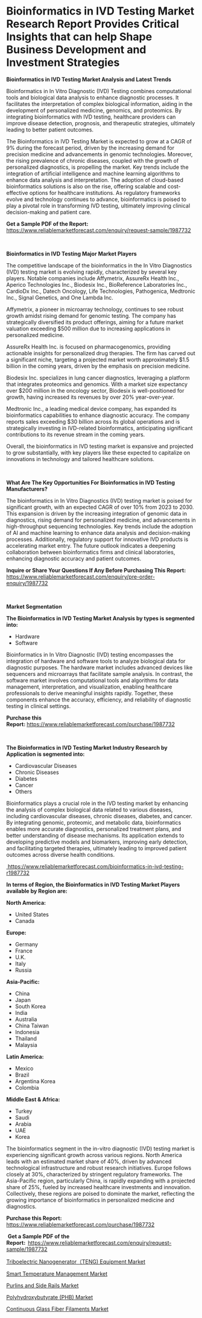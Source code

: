 <p><h1>Bioinformatics in IVD Testing Market Research Report Provides Critical Insights that can help Shape Business Development and Investment Strategies</h1></p><p><strong>Bioinformatics in IVD Testing Market Analysis and Latest Trends</strong></p>
<p><p>Bioinformatics in In Vitro Diagnostic (IVD) Testing combines computational tools and biological data analysis to enhance diagnostic processes. It facilitates the interpretation of complex biological information, aiding in the development of personalized medicine, genomics, and proteomics. By integrating bioinformatics with IVD testing, healthcare providers can improve disease detection, prognosis, and therapeutic strategies, ultimately leading to better patient outcomes.</p><p>The Bioinformatics in IVD Testing Market is expected to grow at a CAGR of 9% during the forecast period, driven by the increasing demand for precision medicine and advancements in genomic technologies. Moreover, the rising prevalence of chronic diseases, coupled with the growth of personalized diagnostics, is propelling the market. Key trends include the integration of artificial intelligence and machine learning algorithms to enhance data analysis and interpretation. The adoption of cloud-based bioinformatics solutions is also on the rise, offering scalable and cost-effective options for healthcare institutions. As regulatory frameworks evolve and technology continues to advance, bioinformatics is poised to play a pivotal role in transforming IVD testing, ultimately improving clinical decision-making and patient care.</p></p>
<p><strong>Get a Sample PDF of the Report:&nbsp;</strong> <a href="https://www.reliablemarketforecast.com/enquiry/request-sample/1987732?utm_campaign=1567&utm_medium=2&utm_source=Github&utm_content=ia&utm_term=25102024&utm_id=bioinformatics-in-ivd-testing">https://www.reliablemarketforecast.com/enquiry/request-sample/1987732</a></p>
<p>&nbsp;</p>
<p><strong>Bioinformatics in IVD Testing Major Market Players</strong></p>
<p><p>The competitive landscape of the bioinformatics in the In Vitro Diagnostics (IVD) testing market is evolving rapidly, characterized by several key players. Notable companies include Affymetrix, AssureRx Health Inc., Aperico Technologies Inc., Biodesix Inc., BioReference Laboratories Inc., CardioDx Inc., Datech Oncology, Life Technologies, Pathogenica, Medtronic Inc., Signal Genetics, and One Lambda Inc.</p><p>Affymetrix, a pioneer in microarray technology, continues to see robust growth amidst rising demand for genomic testing. The company has strategically diversified its product offerings, aiming for a future market valuation exceeding $500 million due to increasing applications in personalized medicine.</p><p>AssureRx Health Inc. is focused on pharmacogenomics, providing actionable insights for personalized drug therapies. The firm has carved out a significant niche, targeting a projected market worth approximately $1.5 billion in the coming years, driven by the emphasis on precision medicine.</p><p>Biodesix Inc. specializes in lung cancer diagnostics, leveraging a platform that integrates proteomics and genomics. With a market size expectancy over $200 million in the oncology sector, Biodesix is well-positioned for growth, having increased its revenues by over 20% year-over-year.</p><p>Medtronic Inc., a leading medical device company, has expanded its bioinformatics capabilities to enhance diagnostic accuracy. The company reports sales exceeding $30 billion across its global operations and is strategically investing in IVD-related bioinformatics, anticipating significant contributions to its revenue stream in the coming years.</p><p>Overall, the bioinformatics in IVD testing market is expansive and projected to grow substantially, with key players like these expected to capitalize on innovations in technology and tailored healthcare solutions.</p></p>
<p>&nbsp;</p>
<p><strong>What Are The Key Opportunities For Bioinformatics in IVD Testing Manufacturers?</strong></p>
<p><p>The bioinformatics in In Vitro Diagnostics (IVD) testing market is poised for significant growth, with an expected CAGR of over 10% from 2023 to 2030. This expansion is driven by the increasing integration of genomic data in diagnostics, rising demand for personalized medicine, and advancements in high-throughput sequencing technologies. Key trends include the adoption of AI and machine learning to enhance data analysis and decision-making processes. Additionally, regulatory support for innovative IVD products is accelerating market entry. The future outlook indicates a deepening collaboration between bioinformatics firms and clinical laboratories, enhancing diagnostic accuracy and patient outcomes.</p></p>
<p><strong>Inquire or Share Your Questions If Any Before Purchasing This Report:</strong> <a href="https://www.reliablemarketforecast.com/enquiry/pre-order-enquiry/1987732?utm_campaign=1567&utm_medium=2&utm_source=Github&utm_content=ia&utm_term=25102024&utm_id=bioinformatics-in-ivd-testing">https://www.reliablemarketforecast.com/enquiry/pre-order-enquiry/1987732</a></p>
<p>&nbsp;</p>
<p><strong>Market Segmentation</strong></p>
<p><strong>The Bioinformatics in IVD Testing Market Analysis by types is segmented into:</strong></p>
<p><ul><li>Hardware</li><li>Software</li></ul></p>
<p><p>Bioinformatics in In Vitro Diagnostic (IVD) testing encompasses the integration of hardware and software tools to analyze biological data for diagnostic purposes. The hardware market includes advanced devices like sequencers and microarrays that facilitate sample analysis. In contrast, the software market involves computational tools and algorithms for data management, interpretation, and visualization, enabling healthcare professionals to derive meaningful insights rapidly. Together, these components enhance the accuracy, efficiency, and reliability of diagnostic testing in clinical settings.</p></p>
<p><strong>Purchase this Report:&nbsp;</strong><a href="https://www.reliablemarketforecast.com/purchase/1987732?utm_campaign=1567&utm_medium=2&utm_source=Github&utm_content=ia&utm_term=25102024&utm_id=bioinformatics-in-ivd-testing">https://www.reliablemarketforecast.com/purchase/1987732</a></p>
<p>&nbsp;</p>
<p><strong>The Bioinformatics in IVD Testing Market Industry Research by Application is segmented into:</strong></p>
<p><ul><li>Cardiovascular Diseases</li><li>Chronic Diseases</li><li>Diabetes</li><li>Cancer</li><li>Others</li></ul></p>
<p><p>Bioinformatics plays a crucial role in the IVD testing market by enhancing the analysis of complex biological data related to various diseases, including cardiovascular diseases, chronic diseases, diabetes, and cancer. By integrating genomic, proteomic, and metabolic data, bioinformatics enables more accurate diagnostics, personalized treatment plans, and better understanding of disease mechanisms. Its application extends to developing predictive models and biomarkers, improving early detection, and facilitating targeted therapies, ultimately leading to improved patient outcomes across diverse health conditions.</p></p>
<p><a href="https://www.reliablemarketforecast.com/bioinformatics-in-ivd-testing-r1987732?utm_campaign=1567&utm_medium=2&utm_source=Github&utm_content=ia&utm_term=25102024&utm_id=bioinformatics-in-ivd-testing">&nbsp;https://www.reliablemarketforecast.com/bioinformatics-in-ivd-testing-r1987732</a></p>
<p><strong>In terms of Region, the Bioinformatics in IVD Testing Market Players available by Region are:</strong></p>
<p>
    <p> <strong> North America: </strong>
        <ul>
            <li>United States</li>
            <li>Canada</li>
        </ul>
        </p> 
    <p> <strong> Europe: </strong>
        <ul>
            <li>Germany</li>
            <li>France</li>
            <li>U.K.</li>
            <li>Italy</li>
            <li>Russia</li>
        </ul>
        </p> 
    <p> <strong> Asia-Pacific: </strong>
        <ul>
            <li>China</li>
            <li>Japan</li>
            <li>South Korea</li>
            <li>India</li>
            <li>Australia</li>
            <li>China Taiwan</li>
            <li>Indonesia</li>
            <li>Thailand</li>
            <li>Malaysia</li>
        </ul>
        </p> 
    <p> <strong> Latin America: </strong>
        <ul>
            <li>Mexico</li>
            <li>Brazil</li>
            <li>Argentina Korea</li>
            <li>Colombia</li>
        </ul>
        </p> 
    <p> <strong> Middle East & Africa: </strong>
        <ul>
            <li>Turkey</li>
            <li>Saudi</li>
            <li>Arabia</li>
            <li>UAE</li>
            <li>Korea</li>
        </ul>
    </p>
    </p>
<p><p>The bioinformatics segment in the in-vitro diagnostic (IVD) testing market is experiencing significant growth across various regions. North America leads with an estimated market share of 40%, driven by advanced technological infrastructure and robust research initiatives. Europe follows closely at 30%, characterized by stringent regulatory frameworks. The Asia-Pacific region, particularly China, is rapidly expanding with a projected share of 25%, fueled by increased healthcare investments and innovation. Collectively, these regions are poised to dominate the market, reflecting the growing importance of bioinformatics in personalized medicine and diagnostics.</p></p>
<p><strong>Purchase this Report: </strong><a href="https://www.reliablemarketforecast.com/purchase/1987732?utm_campaign=1567&utm_medium=2&utm_source=Github&utm_content=ia&utm_term=25102024&utm_id=bioinformatics-in-ivd-testing">https://www.reliablemarketforecast.com/purchase/1987732</a></p>
<p>&nbsp;<strong>Get a Sample PDF of the Report:&nbsp;&nbsp;</strong><a href="https://www.reliablemarketforecast.com/enquiry/request-sample/1987732?utm_campaign=1567&utm_medium=2&utm_source=Github&utm_content=ia&utm_term=25102024&utm_id=bioinformatics-in-ivd-testing">https://www.reliablemarketforecast.com/enquiry/request-sample/1987732</a></p>
<p><strong></strong></p>
<p><p><a href="https://github.com/NargisHussain75/Market-Research-Report-List-1/blob/main/triboelectric-nanogeneratorteng-equipment-market.md?utm_campaign=1567&utm_medium=2&utm_source=Github&utm_content=ia&utm_term=25102024&utm_id=bioinformatics-in-ivd-testing">Triboelectric Nanogenerator（TENG) Equipment Market</a></p><p><a href="https://www.linkedin.com/pulse/smart-temperature-management-market-segmentation-applications-ou5pf?utm_campaign=1567&utm_medium=2&utm_source=Github&utm_content=ia&utm_term=25102024&utm_id=bioinformatics-in-ivd-testing">Smart Temperature Management Market</a></p><p><a href="https://www.linkedin.com/pulse/purlins-side-rails-market-navigating-challenges-unlocking-ywipc?utm_campaign=1567&utm_medium=2&utm_source=Github&utm_content=ia&utm_term=25102024&utm_id=bioinformatics-in-ivd-testing">Purlins and Side Rails Market</a></p><p><a href="https://www.linkedin.com/pulse/polyhydroxybutyrate-phb-market-size-share-analysis-growth-1ffdc?utm_campaign=1567&utm_medium=2&utm_source=Github&utm_content=ia&utm_term=25102024&utm_id=bioinformatics-in-ivd-testing">Polyhydroxybutyrate (PHB) Market</a></p><p><a href="https://www.linkedin.com/pulse/unveiling-market-trends-global-continuous-glass-fiber-ruitc?utm_campaign=1567&utm_medium=2&utm_source=Github&utm_content=ia&utm_term=25102024&utm_id=bioinformatics-in-ivd-testing">Continuous Glass Fiber Filaments Market</a></p></p>